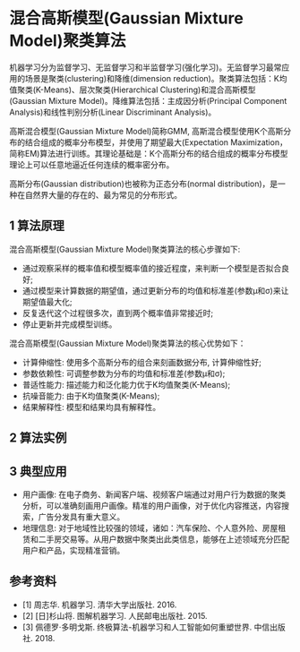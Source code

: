 # 混合高斯模型(Gaussian Mixture Model)聚类算法

机器学习分为监督学习、无监督学习和半监督学习(强化学习)。无监督学习最常应用的场景是聚类(clustering)和降维(dimension reduction)。聚类算法包括：K均值聚类(K-Means)、层次聚类(Hierarchical Clustering)和混合高斯模型(Gaussian Mixture Model)。降维算法包括：主成因分析(Principal Component Analysis)和线性判别分析(Linear Discriminant Analysis)。

高斯混合模型(Gaussian Mixture Model)简称GMM, 高斯混合模型使用K个高斯分布的结合组成的概率分布模型，并使用了期望最大(Expectation Maximization，简称EM)算法进行训练。其理论基础是：K个高斯分布的结合组成的概率分布模型理论上可以任意地逼近任何连续的概率密分布。

高斯分布(Gaussian distribution)也被称为正态分布(normal distribution)，是一种在自然界大量的存在的、最为常见的分布形式。

## 1 算法原理

混合高斯模型(Gaussian Mixture Model)聚类算法的核心步骤如下:

- 通过观察采样的概率值和模型概率值的接近程度，来判断一个模型是否拟合良好;
- 通过模型来计算数据的期望值，通过更新分布的均值和标准差(参数μ和σ)来让期望值最大化;
- 反复迭代这个过程很多次，直到两个概率值非常接近时;
- 停止更新并完成模型训练。

混合高斯模型(Gaussian Mixture Model)聚类算法的核心优势如下：

- 计算伸缩性: 使用多个高斯分布的组合来刻画数据分布, 计算伸缩性好;
- 参数依赖性: 可调整参数为分布的均值和标准差(参数μ和σ);
- 普适性能力: 描述能力和泛化能力优于K均值聚类(K-Means);
- 抗噪音能力: 由于K均值聚类(K-Means);
- 结果解释性: 模型和结果均具有解释性。

## 2 算法实例

## 3 典型应用

- 用户画像: 在电子商务、新闻客户端、视频客户端通过对用户行为数据的聚类分析，可以准确刻画用户画像。精准的用户画像，对于优化内容推送，内容搜索，广告分发具有重大意义。
- 地理信息: 对于地域性比较强的领域，诸如：汽车保险、个人意外险、房屋租赁和二手房交易等。从用户数据中聚类出此类信息，能够在上述领域充分匹配用户和产品，实现精准营销。

## 参考资料

- [1] 周志华. 机器学习. 清华大学出版社. 2016.
- [2] [日]杉山将. 图解机器学习. 人民邮电出版社. 2015.
- [3] 佩德罗·多明戈斯. 终极算法-机器学习和人工智能如何重塑世界. 中信出版社. 2018.
